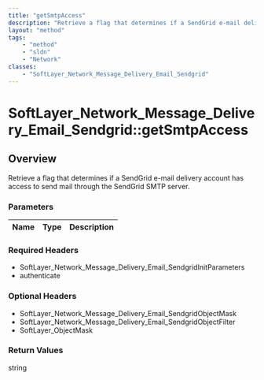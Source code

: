 ```yaml
---
title: "getSmtpAccess"
description: "Retrieve a flag that determines if a SendGrid e-mail delivery account has access to send mail through the SendGrid SMTP... "
layout: "method"
tags:
    - "method"
    - "sldn"
    - "Network"
classes:
    - "SoftLayer_Network_Message_Delivery_Email_Sendgrid"
---
```

# SoftLayer_Network_Message_Delivery_Email_Sendgrid::getSmtpAccess
## Overview 
Retrieve a flag that determines if a SendGrid e-mail delivery account has access to send mail through the SendGrid SMTP server.

### Parameters 
|Name | Type | Description |
| --- | --- | --- |


### Required Headers
* SoftLayer_Network_Message_Delivery_Email_SendgridInitParameters
* authenticate

### Optional Headers
* SoftLayer_Network_Message_Delivery_Email_SendgridObjectMask
* SoftLayer_Network_Message_Delivery_Email_SendgridObjectFilter
* SoftLayer_ObjectMask

### Return Values
string
